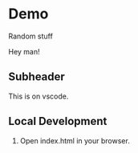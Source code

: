 # Demo 

Random stuff

Hey man!

## Subheader

This is on vscode.

## Local Development

1. Open index.html in your browser.
